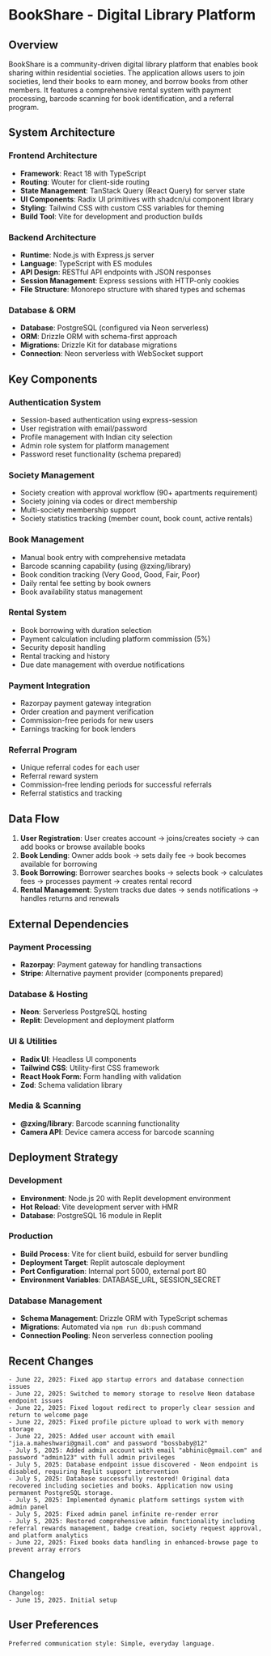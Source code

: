 # BookShare - Digital Library Platform

## Overview

BookShare is a community-driven digital library platform that enables book sharing within residential societies. The application allows users to join societies, lend their books to earn money, and borrow books from other members. It features a comprehensive rental system with payment processing, barcode scanning for book identification, and a referral program.

## System Architecture

### Frontend Architecture
- **Framework**: React 18 with TypeScript
- **Routing**: Wouter for client-side routing
- **State Management**: TanStack Query (React Query) for server state
- **UI Components**: Radix UI primitives with shadcn/ui component library
- **Styling**: Tailwind CSS with custom CSS variables for theming
- **Build Tool**: Vite for development and production builds

### Backend Architecture
- **Runtime**: Node.js with Express.js server
- **Language**: TypeScript with ES modules
- **API Design**: RESTful API endpoints with JSON responses
- **Session Management**: Express sessions with HTTP-only cookies
- **File Structure**: Monorepo structure with shared types and schemas

### Database & ORM
- **Database**: PostgreSQL (configured via Neon serverless)
- **ORM**: Drizzle ORM with schema-first approach
- **Migrations**: Drizzle Kit for database migrations
- **Connection**: Neon serverless with WebSocket support

## Key Components

### Authentication System
- Session-based authentication using express-session
- User registration with email/password
- Profile management with Indian city selection
- Admin role system for platform management
- Password reset functionality (schema prepared)

### Society Management
- Society creation with approval workflow (90+ apartments requirement)
- Society joining via codes or direct membership
- Multi-society membership support
- Society statistics tracking (member count, book count, active rentals)

### Book Management
- Manual book entry with comprehensive metadata
- Barcode scanning capability (using @zxing/library)
- Book condition tracking (Very Good, Good, Fair, Poor)
- Daily rental fee setting by book owners
- Book availability status management

### Rental System
- Book borrowing with duration selection
- Payment calculation including platform commission (5%)
- Security deposit handling
- Rental tracking and history
- Due date management with overdue notifications

### Payment Integration
- Razorpay payment gateway integration
- Order creation and payment verification
- Commission-free periods for new users
- Earnings tracking for book lenders

### Referral Program
- Unique referral codes for each user
- Referral reward system
- Commission-free lending periods for successful referrals
- Referral statistics and tracking

## Data Flow

1. **User Registration**: User creates account → joins/creates society → can add books or browse available books
2. **Book Lending**: Owner adds book → sets daily fee → book becomes available for borrowing
3. **Book Borrowing**: Borrower searches books → selects book → calculates fees → processes payment → creates rental record
4. **Rental Management**: System tracks due dates → sends notifications → handles returns and renewals

## External Dependencies

### Payment Processing
- **Razorpay**: Payment gateway for handling transactions
- **Stripe**: Alternative payment provider (components prepared)

### Database & Hosting
- **Neon**: Serverless PostgreSQL hosting
- **Replit**: Development and deployment platform

### UI & Utilities
- **Radix UI**: Headless UI components
- **Tailwind CSS**: Utility-first CSS framework
- **React Hook Form**: Form handling with validation
- **Zod**: Schema validation library

### Media & Scanning
- **@zxing/library**: Barcode scanning functionality
- **Camera API**: Device camera access for barcode scanning

## Deployment Strategy

### Development
- **Environment**: Node.js 20 with Replit development environment
- **Hot Reload**: Vite development server with HMR
- **Database**: PostgreSQL 16 module in Replit

### Production
- **Build Process**: Vite for client build, esbuild for server bundling
- **Deployment Target**: Replit autoscale deployment
- **Port Configuration**: Internal port 5000, external port 80
- **Environment Variables**: DATABASE_URL, SESSION_SECRET

### Database Management
- **Schema Management**: Drizzle ORM with TypeScript schemas
- **Migrations**: Automated via `npm run db:push` command
- **Connection Pooling**: Neon serverless connection pooling

## Recent Changes

```
- June 22, 2025: Fixed app startup errors and database connection issues
- June 22, 2025: Switched to memory storage to resolve Neon database endpoint issues
- June 22, 2025: Fixed logout redirect to properly clear session and return to welcome page
- June 22, 2025: Fixed profile picture upload to work with memory storage
- June 22, 2025: Added user account with email "jia.a.maheshwari@gmail.com" and password "bossbaby@12"
- July 5, 2025: Added admin account with email "abhinic@gmail.com" and password "admin123" with full admin privileges
- July 5, 2025: Database endpoint issue discovered - Neon endpoint is disabled, requiring Replit support intervention
- July 5, 2025: Database successfully restored! Original data recovered including societies and books. Application now using permanent PostgreSQL storage.
- July 5, 2025: Implemented dynamic platform settings system with admin panel
- July 5, 2025: Fixed admin panel infinite re-render error
- July 5, 2025: Restored comprehensive admin functionality including referral rewards management, badge creation, society request approval, and platform analytics
- June 22, 2025: Fixed books data handling in enhanced-browse page to prevent array errors
```

## Changelog

```
Changelog:
- June 15, 2025. Initial setup
```

## User Preferences

```
Preferred communication style: Simple, everyday language.
```